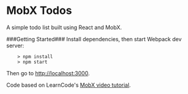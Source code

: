 # MobX Todos

A simple todo list built using React and MobX.

###Getting Started###
Install dependencies, then start Webpack dev server:

```
	> npm install
	> npm start
```

Then go to <http://localhost:3000>.


Code based on LearnCode's [MobX video tutorial](https://www.youtube.com/watch?v=_q50BXqkAfI).
